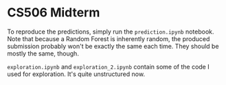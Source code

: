 # CS506 Midterm

To reproduce the predictions, simply run the `prediction.ipynb` notebook. Note that because a Random Forest is inherently random, the produced submission probably won't be exactly the same each time. They should be mostly the same, though.

`exploration.ipynb` and `exploration_2.ipynb` contain some of the code I used for exploration. It's quite unstructured now.